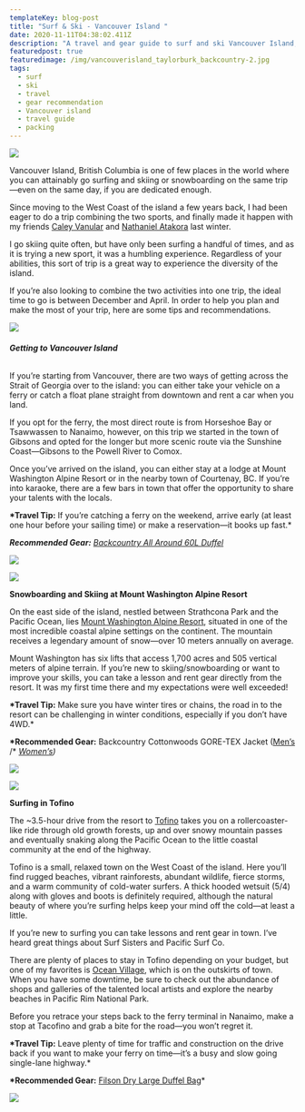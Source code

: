 ```yaml
---
templateKey: blog-post
title: "Surf & Ski - Vancouver Island "
date: 2020-11-11T04:38:02.411Z
description: "A travel and gear guide to surf and ski Vancouver Island, British Columbia. "
featuredpost: true
featuredimage: /img/vancouverisland_taylorburk_backcountry-2.jpg
tags:
  - surf
  - ski
  - travel
  - gear recommendation
  - Vancouver island
  - travel guide
  - packing
---
```

![](/img/vancouverisland_taylorburk_backcountry-12.jpg)

Vancouver Island, British Columbia is one of few places in the world where you can attainably go surfing and skiing or snowboarding on the same trip—even on the same day, if you are dedicated enough. 

Since moving to the West Coast of the island a few years back, I had been eager to do a trip combining the two sports, and finally made it happen with my friends [Caley Vanula](https://www.instagram.com/caleyvanular/)[r](https://www.instagram.com/caleyvanular/) and [Nathaniel Atakora](https://www.instagram.com/nathanielatakora/) last winter.

I go skiing quite often, but have only been surfing a handful of times, and as it is trying a new sport, it was a humbling experience. Regardless of your abilities, this sort of trip is a great way to experience the diversity of the island.

If you’re also looking to combine the two activities into one trip, the ideal time to go is between December and April. In order to help you plan and make the most of your trip, here are some tips and recommendations.

![](/img/vancouverisland_taylorburk_backcountry-3.jpg)

###### **Getting to Vancouver Island**

If you’re starting from Vancouver, there are two ways of getting across the Strait of Georgia over to the island: you can either take your vehicle on a ferry or catch a float plane straight from downtown and rent a car when you land.

If you opt for the ferry, the most direct route is from Horseshoe Bay or Tsawwassen to Nanaimo, however, on this trip we started in the town of Gibsons and opted for the longer but more scenic route via the Sunshine Coast—Gibsons to the Powell River to Comox.

Once you’ve arrived on the island, you can either stay at a lodge at Mount Washington Alpine Resort or in the nearby town of Courtenay, BC. If you’re into karaoke, there are a few bars in town that offer the opportunity to share your talents with the locals.

**\*Travel Tip:** If you’re catching a ferry on the weekend, arrive early (at least one hour before your sailing time) or make a reservation—it books up fast.*

***Recommended Gear:*** *[Backcountry All Around 60L Duffel](https://www.backcountry.com/backcountry-trekker-60l-duffel-bag?skid=BCC00E3-VET-S60L&ti=U2VhcmNoIFJlc3VsdHM6KkJhY2tjb3VudHJ5IEFsbCBBcm91bmQgNjBMIER1ZmZlbCo6MToxOipCYWNrY291bnRyeSBBbGwgQXJvdW5kIDYwTCBEdWZmZWwq)*

![](/img/vancouverisland_taylorburk_backcountry-8.jpg)

![](/img/vancouverisland_taylorburk_backcountry-2.jpg)

**Snowboarding and Skiing at Mount Washington Alpine Resort**

On the east side of the island, nestled between Strathcona Park and the Pacific Ocean, lies [Mount Washington Alpine Resort](https://www.mountwashington.ca/), situated in one of the most incredible coastal alpine settings on the continent. The mountain receives a legendary amount of snow—over 10 meters annually on average.

Mount Washington has six lifts that access 1,700 acres and 505 vertical meters of alpine terrain. If you’re new to skiing/snowboarding or want to improve your skills, you can take a lesson and rent gear directly from the resort. It was my first time there and my expectations were well exceeded!

**\*Travel Tip:** Make sure you have winter tires or chains, the road in to the resort can be challenging in winter conditions, especially if you don’t have 4WD.*

**\*Recommended Gear:** Backcountry Cottonwoods GORE-TEX Jacket ([Men’s](https://www.backcountry.com/backcountry-cottonwoods-gore-tex-jacket-mens?skid=BCC00EY-PIRBK-XL&INT_ID=AP_pdp%257Cpdp_NA-NA_NA_REC-RR_REC-BCC00EY_NA_20200112&ti=QVBfcGRwfHBkcF9OQS1OQV9OQV9SRUMtUlJfUkVDLUJDQzAwRVlfTkFfMjAyMDAxMTI=) /* *[Women’s](https://www.backcountry.com/backcountry-cottonwoods-gore-tex-jacket-womens?skid=BCC00F3-GIN-S&ti=U2VhcmNoIFJlc3VsdHM6Y290dG9ud29vZHM6MTo1OmNvdHRvbndvb2Rz))*

![](/img/vancouverisland_taylorburk_backcountry-15.jpg)

![](/img/vancouverisland_taylorburk_backcountry-11.jpg)

**Surfing in Tofino**

The ~3.5-hour drive from the resort to [Tofino](https://tourismtofino.com/) takes you on a rollercoaster-like ride through old growth forests, up and over snowy mountain passes and eventually snaking along the Pacific Ocean to the little coastal community at the end of the highway.

Tofino is a small, relaxed town on the West Coast of the island. Here you’ll find rugged beaches, vibrant rainforests, abundant wildlife, fierce storms, and a warm community of cold-water surfers. A thick hooded wetsuit (5/4) along with gloves and boots is definitely required, although the natural beauty of where you’re surfing helps keep your mind off the cold—at least a little.

If you’re new to surfing you can take lessons and rent gear in town. I’ve heard great things about Surf Sisters and Pacific Surf Co.

There are plenty of places to stay in Tofino depending on your budget, but one of my favorites is [Ocean Villag](https://www.oceanvillageresort.com/)[e](https://www.oceanvillageresort.com/), which is on the outskirts of town. When you have some downtime, be sure to check out the abundance of shops and galleries of the talented local artists and explore the nearby beaches in Pacific Rim National Park.

Before you retrace your steps back to the ferry terminal in Nanaimo, make a stop at Tacofino and grab a bite for the road—you won’t regret it.

**\*Travel Tip:** Leave plenty of time for traffic and construction on the drive back if you want to make your ferry on time—it’s a busy and slow going single-lane highway.*

**\*Recommended Gear:** [Filson Dry Large Duffel Bag](https://www.backcountry.com/filson-large-dry-duffel?skid=FSN00DC-GN-ONESIZ&ti=U2VhcmNoIFJlc3VsdHM6Zmlsc29uIGJhZzoxOjY6Zmlsc29uIGJhZw==)*

![](/img/vancouverisland_taylorburk_backcountry.jpg)
